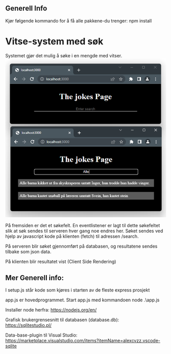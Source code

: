 ## Generell Info
Kjør følgende kommando for å få alle pakkene-du trenger:
npm install


# Vitse-system med søk
Systemet gjør det mulig å søke i en mengde med vitser.
![Screenshot](Screenshot.png)



På fremsiden er det et søkefelt. En eventlistener er lagt til dette
søkefeltet slik at søk sendes til serveren hver gang noe endres her.
Søket sendes ved hjelp av javascript kode på klienten (fetch) til adressen /search.

På serveren blir søket gjennomført på databasen, og resultatene sendes
tilbake som json data.

På klienten blir resultatet vist (Client Side Rendering)

## Mer Generell info:

I setup.js står kode som kjøres i starten av de fleste express prosjekt

app.js er hovedprogrammet. Start app.js med kommandoen node .\app.js

Installer node herfra:
https://nodejs.org/en/

Grafisk brukergrensesnitt til databasen (database.db):
https://sqlitestudio.pl/

Data-base-plugin til Visual Studio:
https://marketplace.visualstudio.com/items?itemName=alexcvzz.vscode-sqlite